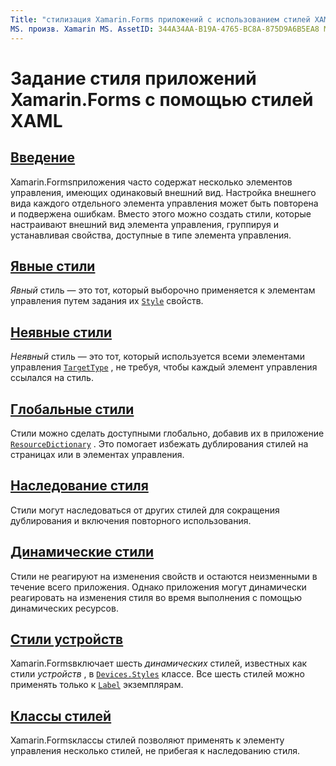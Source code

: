 ```yaml
---
Title: "стилизация Xamarin.Forms приложений с использованием стилей XAML" Описание: "в этом руководство объясняется, как настроить внешний вид Xamarin.Forms приложения с помощью стилей XAML".
MS. произв. Xamarin MS. AssetID: 344A34AA-B19A-4765-BC8A-875D9A6B5EA8 MS. Technology: Xamarin-Forms author: давидбритч MS. author: дабритч MS. Дата: 01/30/2019 No-Loc: [ Xamarin.Forms , Xamarin.Essentials ]
---
```


# <a name="styling-xamarinforms-apps-using-xaml-styles"></a>Задание стиля приложений Xamarin.Forms с помощью стилей XAML

## <a name="introduction"></a>[Введение](introduction.md)

Xamarin.Formsприложения часто содержат несколько элементов управления, имеющих одинаковый внешний вид. Настройка внешнего вида каждого отдельного элемента управления может быть повторена и подвержена ошибкам. Вместо этого можно создать стили, которые настраивают внешний вид элемента управления, группируя и устанавливая свойства, доступные в типе элемента управления.

## <a name="explicit-styles"></a>[Явные стили](explicit.md)

*Явный* стиль — это тот, который выборочно применяется к элементам управления путем задания их [`Style`](xref:Xamarin.Forms.NavigableElement.Style) свойств.

## <a name="implicit-styles"></a>[Неявные стили](implicit.md)

*Неявный* стиль — это тот, который используется всеми элементами управления [`TargetType`](xref:Xamarin.Forms.Style.TargetType) , не требуя, чтобы каждый элемент управления ссылался на стиль.

## <a name="global-styles"></a>[Глобальные стили](application.md)

Стили можно сделать доступными глобально, добавив их в приложение [`ResourceDictionary`](xref:Xamarin.Forms.ResourceDictionary) . Это помогает избежать дублирования стилей на страницах или в элементах управления.

## <a name="style-inheritance"></a>[Наследование стиля](inheritance.md)

Стили могут наследоваться от других стилей для сокращения дублирования и включения повторного использования.

## <a name="dynamic-styles"></a>[Динамические стили](dynamic.md)

Стили не реагируют на изменения свойств и остаются неизменными в течение всего приложения. Однако приложения могут динамически реагировать на изменения стиля во время выполнения с помощью динамических ресурсов.

## <a name="device-styles"></a>[Стили устройств](device.md)

Xamarin.Formsвключает шесть *динамических* стилей, известных как стили *устройств* , в [`Devices.Styles`](xref:Xamarin.Forms.Device.Styles) классе. Все шесть стилей можно применять только к [`Label`](xref:Xamarin.Forms.Label) экземплярам.

## <a name="style-classes"></a>[Классы стилей](style-class.md)

Xamarin.Formsклассы стилей позволяют применять к элементу управления несколько стилей, не прибегая к наследованию стиля.
